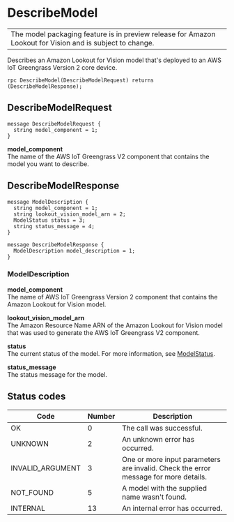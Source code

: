 # DescribeModel<a name="edge-agent-reference-describe-model"></a>


|  | 
| --- |
| The model packaging feature is in preview release for Amazon Lookout for Vision and is subject to change\. | 

Describes an Amazon Lookout for Vision model that's deployed to an AWS IoT Greengrass Version 2 core device\. 

```
rpc DescribeModel(DescribeModelRequest) returns (DescribeModelResponse);
```

## DescribeModelRequest<a name="edge-agent-reference-describe-model-request"></a>

```
message DescribeModelRequest {
  string model_component = 1;
}
```

**model\_component**  
The name of the AWS IoT Greengrass V2 component that contains the model you want to describe\.

## DescribeModelResponse<a name="edge-agent-reference-describe-model-response"></a>

```
message ModelDescription {
  string model_component = 1;
  string lookout_vision_model_arn = 2;
  ModelStatus status = 3;
  string status_message = 4;
}
```

```
message DescribeModelResponse {
  ModelDescription model_description = 1;
}
```

### ModelDescription<a name="model-description"></a>

**model\_component**  
The name of AWS IoT Greengrass Version 2 component that contains the Amazon Lookout for Vision model\.

**lookout\_vision\_model\_arn**  
The Amazon Resource Name ARN of the Amazon Lookout for Vision model that was used to generate the AWS IoT Greengrass V2 component\.

**status**  
The current status of the model\. For more information, see [ModelStatus](edge-agent-reference-enums-model-status.md)\.

**status\_message**  
The status message for the model\. 

## Status codes<a name="edge-agent-reference-describe-model-response-status-codes"></a>


| Code | Number | Description | 
| --- | --- | --- | 
|  OK  |  0  |  The call was successful\.  | 
|  UNKNOWN  |  2  |  An unknown error has occurred\.  | 
|  INVALID\_ARGUMENT   |  3  |  One or more input parameters are invalid\. Check the error message for more details\.  | 
|  NOT\_FOUND  |  5  |  A model with the supplied name wasn't found\.  | 
|  INTERNAL  |  13  |  An internal error has occurred\.  | 